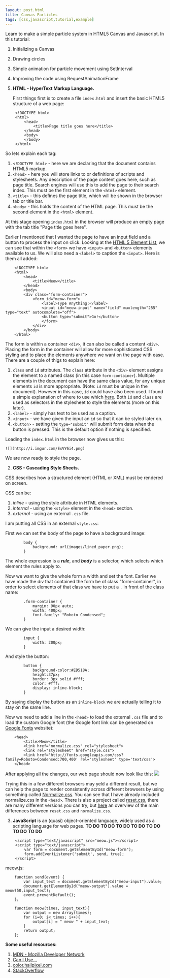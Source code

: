 ```yaml
---
layout: post.html
title: Canvas Particles
tags: [css,javascript,tutorial,example]
---
```



Learn to make a simple particle system in HTML5 Canvas and Javascript. 
In this tutorial:

1. Initializing a Canvas
2. Drawing circles
1. Simple animation for particle movement using SetInterval
1. Improving the code using RequestAnimationFrame


1. **HTML - HyperText Markup Language.**

    First things first is to create a file ```index.html``` and insert the basic HTML5 structure of a web page:

        <!DOCTYPE html>
        <html>
            <head>
                <title>Page title goes here</title>
            </head>
            <body>
            </body>
        </html>

So lets explain each tag:

  1. ```<!DOCTYPE html>``` - here we are declaring that the document contains HTML5 markup.
  2. ```<head>``` - here you will store links to or definitions of scripts and stylesheets. Any description of the page content goes here, such as page title. Search engines will use this to add the page to their search index. This must be the first element in the ```<html>``` element.
  3. ```<title>``` - this defines the page title, which will be shown in the browser tab or title bar.
  4. ```<body>``` - this holds the content of the HTML page. This must be the second element in the ```<html>``` element.

At this stage opening ```index.html``` in the browser will produce an empty page with the tab title "Page title goes here".


Earlier I mentioned that I wanted the page to have an input field and a button to process the input on click. Looking at the [HTML 5 Element List](https://developer.mozilla.org/en-US/docs/Web/Guide/HTML/HTML5/HTML5_element_list), we can see that within the ```<form>``` we have ```<input>``` and ```<button>``` elements available to us. We will also need a ```<label>``` to caption the ```<input>```. Here is them all added:

        <!DOCTYPE html>
        <html>
            <head>
                <title>Meow</title>
            </head>
            <body>
            <div class="form-container">
                <form id="meow-form">
                    <label>Type Anything:</label>
                    <input id="meow-input" name="field" maxlength="255" type="text" autocomplete="off">
                    <button type="submit">Go!</button>
                    </form>
                </div>
            </body>
        </html>

The form is within a container ```<div>```, it can also be called a content ```<div>```. Placing the form in the container will allow for more sophisticated CSS styling and to place the elements anywhere we want on the page with ease. There are a couple of thigs to explain here:

  1. ```class``` and ```id``` attributes. The ```class``` attribute in the ```<div>``` element assigns the element to a named class (in this case ``form-container``). Multiple elements in the document can have the same class value, for any unique elements ```id``` is more appropriate. (Note: ```id``` must be unique in the document). However in this case, ```id``` could have also been used. I found a simple explanation of where to use which [here](http://www.impressivewebs.com/difference-class-id-css/). Both ```id``` and ```class``` are used as selectors in the stylesheet to style the elements (more on this later).
  2. ```<label>``` - simply has text to be used as a caption.
  3. ```<input>``` - we have given the input an ```id``` so that it can be styled later on.
  4. ```<button>``` - setting the ```type="submit"``` will submit form data when the button is pressed. This is the default option if nothing is specified.

Loading the ```index.html``` in the browser now gives us this:

    ![](http://i.imgur.com/ExVY6i4.png)

  We are now ready to style the page.

2. **CSS - Cascading Style Sheets.**

CSS describes how a structured element (HTML or XML) must be rendered on screen.

CSS can be:

 1. *inline* - using the style attribute in HTML elements.
 2. *internal* - using the ```<style>``` element in the ```<head>``` section.
 3. *external* - using an external ```.css``` file.

 I am putting all CSS in an external ```style.css```:

First we can set the body of the page to have a background image:

            body {
        	    background: url(images/lined_paper.png);
            }

The whole expression is a ***rule***, and ***body*** is a selector, which selects which element the rules apply to.

Now we want to give the whole form a width and set the font. Earlier we have made the div that contained the form be of class "form-container", in order to select elements of that class we have to put a ```.``` in front of the class name:

            .form-container {
            	margin: 90px auto;
            	width: 400px;
            	font-family: "Roboto Condensed";
            }

We can give the input a desired width:

            input {
            	width: 200px;
            }

And style the button:

            button {
            	background-color:#ED518A;
            	height:37px;
            	border: 3px solid #fff;
            	color: #fff;
            	display: inline-block;
            }

By saying display the button as an ```inline-block``` we are actually telling it to stay on the same line.

Now we need to add a line in the ```<head>```  to load the external ``.css`` file and to load the custom Google font (the Google font link can be generated on [Google Fonts](http://www.google.com/fonts) website):

        <head>
            <title>Meow</title>
            <link href="normalize.css" rel="stylesheet">
            <link rel="stylesheet" href="style.css">
            <link href='http://fonts.googleapis.com/css?family=Roboto+Condensed:700,400' rel='stylesheet' type='text/css'>
        </head>

 After applying all the changes, our web page should now look like this:
    ![](http://i.imgur.com/vOhv3Li.png)

Trying this in a few different browsers may yeld a different result, but we can help the page to render consistently across different browsers by using something called [Normalize.css](http://necolas.github.io/normalize.css/). You can see that I have already included normalize.css in the ```<head>```. There is also a project called [reset.css](http://www.cssreset.com/), there are many different versions you can try, but [here](http://stackoverflow.com/a/8357635) an overview of the main differences between ```reset.css``` and ```normalize.css```.

3. **JavaScript** is an (quasi) object-oriented language, widely used as a scripting language for web pages.
               **TO DO**   **TO DO**   **TO DO**   **TO DO**   **TO DO**   **TO DO**   **TO DO**


        <script type="text/javascript" src="meow.js"></script>
		<script type="text/javascript">
			var form = document.getElementById("meow-form");
			form.addEventListener('submit', send, true);
		</script>


 meow.js:

        function send(event) {
        	var input_text = document.getElementById("meow-input").value;
        	document.getElementById("meow-output").value = meow(50,input_text);
        	event.preventDefault();
        };

        function meow(times, input_text){
        	var output = new Array(times);
        	for (i=0; i< times; i++){
        		output[i] = " meow " + input_text;
        	}
        	return output;
        };

**Some useful resources:**
  1. [MDN - Mozilla Developer Network](https://developer.mozilla.org/en-US/)
  2. [Can I Use...](http://caniuse.com/)
  3. [color.hailpixel.com](http://color.hailpixel.com/)
  4. [StackOverflow](http://stackoverflow.com/)
